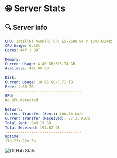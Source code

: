 # 🌐 Server Stats
## 🔍 Server Info
```yaml
CPU: Intel(R) Xeon(R) CPU E5-2699 v4 @ 1343.65MHz
CPU Usage: 6.10%
Cores: 44P | 88T
-----------------------------------
Memory:
Current Usage: 8.40 GB/503.74 GB
Available: 491.89 GB
-----------------------------------
Disk:
Current Usage: 30.66 GB/1.71 TB
Free: 1.60 TB
-----------------------------------
GPU:
No GPU detected
-----------------------------------
Network:
Current Transfer (Sent): 168.56 KB/s
Current Transfer (Received): 77.31 KB/s
Total Sent: 949.19 GB
Total Received: 194.82 GB
-----------------------------------
Uptime:
17d 23h 22m 5s
```
![GitHub Stats](https://img.shields.io/badge/Updated-2025-05-07_16:30:53-blue)